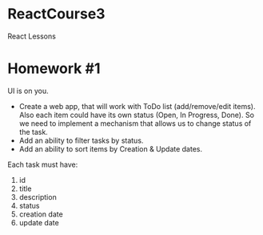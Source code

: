 # ReactCourse3
React Lessons

# Homework #1

UI is on you.

- Create a web app, that will work with ToDo list (add/remove/edit items). Also each item could have its own status (Open, In Progress, Done). So we need to implement a mechanism that allows us to change status of the task.
- Add an ability to filter tasks by status.
- Add an ability to sort items by Creation & Update dates.

Each task must have:
1. id
2. title
3. description
4. status
5. creation date
6. update date

